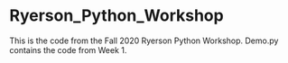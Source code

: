 # Ryerson_Python_Workshop
This is the code from the Fall 2020 Ryerson Python Workshop. Demo.py contains the code from Week 1. 
